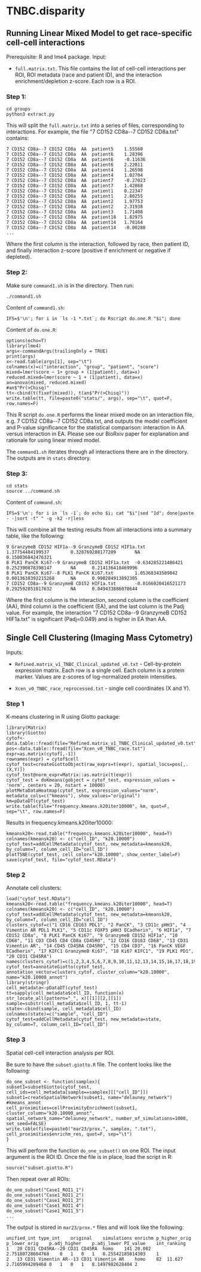# TNBC.disparity

## Running Linear Mixed Model to get race-specific cell-cell interactions

Prerequisite: R and lme4 package.
Input:
- `full.matrix.txt`. This file contains the list of cell-cell interactions per ROI, ROI metadata (race and patient ID), and the interaction enrichment/depletion z-score. Each row is a ROI.

### Step 1:
```
cd groups
python3 extract.py
```

This will split the `full.matrix.txt` into a series of files, corresponding to interactions.
For example, the file "7 CD152 CD8a--7 CD152 CD8a.txt" contains:

```
7 CD152 CD8a--7 CD152 CD8a  AA  patient5    1.55560
7 CD152 CD8a--7 CD152 CD8a  AA  patient6    1.28396
7 CD152 CD8a--7 CD152 CD8a  AA  patient6    -0.11636
7 CD152 CD8a--7 CD152 CD8a  AA  patient6    2.22011
7 CD152 CD8a--7 CD152 CD8a  AA  patient4    1.26598
7 CD152 CD8a--7 CD152 CD8a  AA  patient4    1.02704
7 CD152 CD8a--7 CD152 CD8a  AA  patient7    -0.27023
7 CD152 CD8a--7 CD152 CD8a  AA  patient7    1.42868
7 CD152 CD8a--7 CD152 CD8a  AA  patient1    0.22347
7 CD152 CD8a--7 CD152 CD8a  AA  patient1    2.80255
7 CD152 CD8a--7 CD152 CD8a  AA  patient2    1.97753
7 CD152 CD8a--7 CD152 CD8a  AA  patient2    2.31938
7 CD152 CD8a--7 CD152 CD8a  AA  patient3    1.71408
7 CD152 CD8a--7 CD152 CD8a  AA  patient18   1.82975
7 CD152 CD8a--7 CD152 CD8a  AA  patient14   1.78164
7 CD152 CD8a--7 CD152 CD8a  AA  patient14   -0.00288
...
```
Where the first column is the interaction, followed by race, then patient ID, and finally interaction z-score (positive if enrichment or negative if depleted).


### Step 2:

Make sure `command1.sh` is in the directory. Then run:
```
./command1.sh
```

Content of `command1.sh`:
```
IFS=$'\n'; for i in `ls -1 *.txt`; do Rscript do.one.R "$i"; done
```

Content of `do.one.R`:
```
options(echo=T)
library(lme4)
args<-commandArgs(trailingOnly = TRUE)
print(args)
x<-read.table(args[1], sep="\t")
colnames(x)=c("interaction", "group", "patient", "score")
mixed=lmer(score ~ 1+ group + (1|patient), data=x)
reduced.mixed=lmer(score ~ 1 + (1|patient), data=x)
an=anova(mixed, reduced.mixed)
#an$"Pr(>Chisq)"
tt<-cbind(t(fixef(mixed)), t(an$"Pr(>Chisq)"))
write.table(tt, file=paste0("stats/", args), sep="\t", quot=F, row.names=F)
```

This R script `do.one.R` performs the linear mixed mode on an interaction file, e.g. 7 CD152 CD8a--7 CD152 CD8a.txt, and outputs the model coefficient and P-value significance for the statistical comparison: interaction in AA versus interaction in EA. Please see our BioRxiv paper for explanation and rationale for using linear mixed model.

The `command1.sh` iterates through all interactions there are in the directory.
The outputs are in `stats` directory.

### Step 3:

```
cd stats
source ../command.sh
```

Content of `command.sh`:
```
IFS=$'\n'; for i in `ls -1`; do echo $i; cat "$i"|sed "1d"; done|paste - -|sort -t" " -g -k2 -r|less
```

This will combine all the testing results from all interactions into a summary table, like the following:
```
9 GranzymeB CD152 HIF1a--9 GranzymeB CD152 HIF1a.txt    1.37754484199537        0.328769288177209       NA      0.150836842476321
8 PLK1 PanCK Ki67--9 GranzymeB CD152 HIF1a.txt  -0.634285221486421      0.252390878398147       NA      0.214136418469996
8 PLK1 PanCK Ki67--8 PLK1 PanCK Ki67.txt        1.05368343509042        0.0013638392215268      NA      0.990284913892305
7 CD152 CD8a--9 GranzymeB CD152 HIF1a.txt       -0.0166020416521173     0.292592851817632       NA      0.049433886078644
```

Where the first column is the interaction, second column is the coefficient (AA), third column is the coefficient (EA), and the last column is the Padj value.
For example, the interaction "7 CD152 CD8a--9 GranzymeB CD152 HIF1a.txt" is significant (Padj=0.049) and is higher in EA than AA.

## Single Cell Clustering (Imaging Mass Cytometry)

Inputs:
- `Refined.matrix_v1_TNBC_Clinical_updated_v0.txt` - Cell-by-protein expression matrix. Each row is a single cell. Each column is a protein marker. Values are z-scores of log-normalized protein intensities.

- `Xcen_v0_TNBC_race_reprocessed.txt` - single cell coordinates (X and Y).

### Step 1

K-means clustering in R using Giotto package:
```
library(Matrix)
library(Giotto)
cytof<-data.table::fread(file="Refined.matrix_v1_TNBC_Clinical_updated_v0.txt")
pos<-data.table::fread(file="Xcen_v0_TNBC_race.txt")
expr=as.matrix(cytof[,-1])
rownames(expr) = cytof$cell
cytof_test=createGiottoObject(raw_exprs=t(expr), spatial_locs=pos[,.(X,Y)])
cytof_test@norm_expr=Matrix::as.matrix(t(expr))
cytof_test = doKmeans(gobject = cytof_test, expression_values = 'norm', centers = 20, nstart = 10000)
plotMetaDataHeatmap(cytof_test, expression_values="norm", metadata_cols=c("kmeans"), show_values="original")
km=pDataDT(cytof_test)
write.table(file="frequency.kmeans.k20iter10000", km, quot=F, sep="\t", row.names=F)
```

Results in frequency.kmeans.k20iter10000:
```
kmeansk20<-read.table("frequency.kmeans.k20iter10000", head=T)
colnames(kmeansk20) <- c("cell_ID", "k20.10000")
cytof_test=addCellMetadata(cytof_test, new_metadata=kmeansk20, by_column=T, column_cell_ID="cell_ID")
plotTSNE(cytof_test, cell_color="k20.10000", show_center_label=F)
save(cytof_test, file="cytof_test.RData")
```


### Step 2

Annotate cell clusters:
```
load("cytof_test.RData")
kmeansk20<-read.table("frequency.kmeans.k20iter10000", head=T)
colnames(kmeansk20) <- c("cell_ID", "k20.10000")
cytof_test=addCellMetadata(cytof_test, new_metadata=kmeansk20, by_column=T, column_cell_ID="cell_ID")
clusters_cytof=c("1 CD16 CD163 PDL1", "2 PanCK", "3 CD11c pHH3", "4 Vimentin AR PDL1 PLK1", "5 CD11c FOXP3 pHH3 ECadherin", "6 HIF1a", "7 CD152 CD8a", "8 PLK1 PanCK Ki67", "9 GranzymeB CD152 HIF1a", "10 CD68", "11 CD3 CD45 CD4 CD8a CD45RO", "12 CD16 CD163 CD68", "13 CD31 Vimentin AR", "14 CD45 CD45RA CD45RO", "15 CD4 CD3", "16 PanCK VEGF ECadherin", "17 KIFC1 GranzymeB Ki67", "18 Ki67 KIFC1", "19 PLK1 PD1", "20 CD31 CD45RA")
names(clusters_cytof)=c(1,2,3,4,5,6,7,8,9,10,11,12,13,14,15,16,17,18,19,20)
cytof_test=annotateGiotto(cytof_test, annotation_vector=clusters_cytof, cluster_column="k20.10000", name="k20.10000_annot")
library(stringr)
cell_metadata<-pDataDT(cytof_test)
tt=sapply(cell_metadata$cell_ID, function(x) str_locate_all(pattern="_", x)[[1]][2,][1])
sample=substr(cell_metadata$cell_ID, 1, tt-1)
state<-cbind(sample, cell_metadata$cell_ID)
colnames(state)=c("sample", "cell_ID")
cytof_test=addCellMetadata(cytof_test, new_metadata=state, by_column=T, column_cell_ID="cell_ID")
```


### Step 3

Spatial cell-cell interaction analysis per ROI.


Be sure to have the `subset.giotto.R` file. The content looks like the following:
```
do_one_subset <- function(samplex){
subset1=subsetGiotto(cytof_test, cell_ids=cell_metadata[sample==samplex][["cell_ID"]])
subset1=createSpatialNetwork(subset1, name="delauney_network")
#kmeans_annot
cell_proximities=cellProximityEnrichment(subset1, cluster_column="k20.10000_annot", spatial_network_name="delauney_network", number_of_simulations=1000, set_seed=FALSE)
write.table(file=paste0("mar23/prox.", samplex, ".txt"), cell_proximities$enrichm_res, quot=F, sep="\t")
}
```

This will perform the function `do_one_subset()` on one ROI. The input argument is the ROI ID.
Once the file is in place, load the script in R:
```
source("subset.giotto.R")
```

Then repeat over all ROIs:
```
do_one_subset("Case1_ROI1_1")
do_one_subset("Case1_ROI1_2")
do_one_subset("Case1_ROI1_3")
do_one_subset("Case1_ROI1_4")
do_one_subset("Case1_ROI1_5")
...
```

The output is stored in `mar23/prox.*` files and will look like the following:
```
unified_int type_int    original    simulations enrichm p_higher_orig   p_lower_orig    p.adj_higher    p.adj_lower PI_value    int_ranking
1   20 CD31 CD45RA--20 CD31 CD45RA  homo    141 20.082  2.75180728604768    0   1   0   1   8.25542185814303    1
2   13 CD31 Vimentin AR--13 CD31 Vimentin AR    homo    82  11.627  2.7165994209468 0   1   0   1   8.1497982628404 2
```



